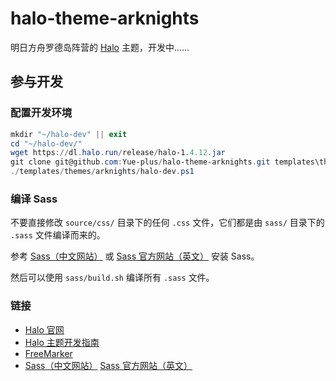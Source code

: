 # halo-theme-arknights

明日方舟罗德岛阵营的 [Halo](https://halo.run/) 主题，开发中……

## 参与开发

### 配置开发环境

```ps1
mkdir "~/halo-dev" || exit
cd "~/halo-dev/"
wget https://dl.halo.run/release/halo-1.4.12.jar
git clone git@github.com:Yue-plus/halo-theme-arknights.git templates\themes\arknights
./templates/themes/arknights/halo-dev.ps1
```

### 编译 Sass

不要直接修改 `source/css/` 目录下的任何 `.css` 文件，它们都是由 `sass/` 目录下的 `.sass` 文件编译而来的。

参考 [Sass（中文网站）](https://sass.bootcss.com/) 或 [Sass 官方网站（英文）](https://sass-lang.com/) 安装 Sass。

然后可以使用 `sass/build.sh` 编译所有 `.sass` 文件。

### 链接

- [Halo 官网](https://halo.run/)
- [Halo 主题开发指南](https://docs.halo.run/zh/developer-guide/theme)
- [FreeMarker](http://freemarker.foofun.cn/)
- [Sass（中文网站）](https://sass.bootcss.com/)
  [Sass 官方网站（英文）](https://sass-lang.com/)
